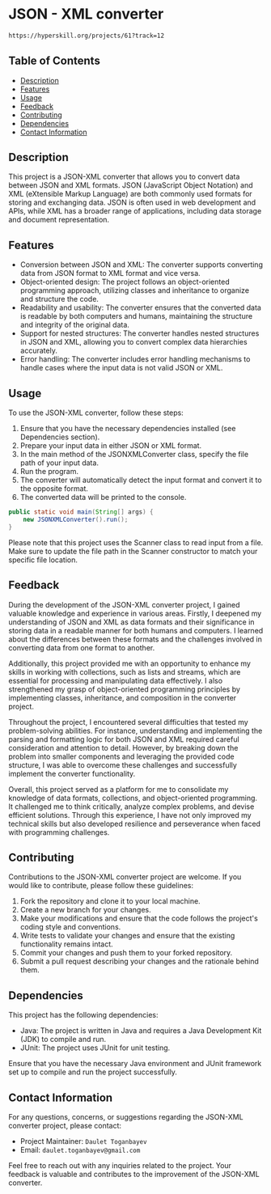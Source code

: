 # JSON - XML converter
```html
https://hyperskill.org/projects/61?track=12
```

## Table of Contents
- [Description](#description)
- [Features](#features)
- [Usage](#usage)
- [Feedback](#feedback)
- [Contributing](#contributing)
- [Dependencies](#dependencies)
- [Contact Information](#contact-information)

## Description
This project is a JSON-XML converter that allows you to convert data between JSON and XML formats. JSON (JavaScript Object Notation) and XML (eXtensible Markup Language) are both commonly used formats for storing and exchanging data. JSON is often used in web development and APIs, while XML has a broader range of applications, including data storage and document representation.

## Features
- Conversion between JSON and XML: The converter supports converting data from JSON format to XML format and vice versa.
- Object-oriented design: The project follows an object-oriented programming approach, utilizing classes and inheritance to organize and structure the code.
- Readability and usability: The converter ensures that the converted data is readable by both computers and humans, maintaining the structure and integrity of the original data.
- Support for nested structures: The converter handles nested structures in JSON and XML, allowing you to convert complex data hierarchies accurately.
- Error handling: The converter includes error handling mechanisms to handle cases where the input data is not valid JSON or XML.

## Usage
To use the JSON-XML converter, follow these steps:

1. Ensure that you have the necessary dependencies installed (see Dependencies section).
2. Prepare your input data in either JSON or XML format.
3. In the main method of the JSONXMLConverter class, specify the file path of your input data.
4. Run the program.
5. The converter will automatically detect the input format and convert it to the opposite format.
6. The converted data will be printed to the console.
```java
public static void main(String[] args) {
    new JSONXMLConverter().run();
}
```
Please note that this project uses the Scanner class to read input from a file. Make sure to update the file path in the Scanner constructor to match your specific file location.

## Feedback
During the development of the JSON-XML converter project, I gained valuable knowledge and experience in various areas. Firstly, I deepened my understanding of JSON and XML as data formats and their significance in storing data in a readable manner for both humans and computers. I learned about the differences between these formats and the challenges involved in converting data from one format to another.

Additionally, this project provided me with an opportunity to enhance my skills in working with collections, such as lists and streams, which are essential for processing and manipulating data effectively. I also strengthened my grasp of object-oriented programming principles by implementing classes, inheritance, and composition in the converter project.

Throughout the project, I encountered several difficulties that tested my problem-solving abilities. For instance, understanding and implementing the parsing and formatting logic for both JSON and XML required careful consideration and attention to detail. However, by breaking down the problem into smaller components and leveraging the provided code structure, I was able to overcome these challenges and successfully implement the converter functionality.

Overall, this project served as a platform for me to consolidate my knowledge of data formats, collections, and object-oriented programming. It challenged me to think critically, analyze complex problems, and devise efficient solutions. Through this experience, I have not only improved my technical skills but also developed resilience and perseverance when faced with programming challenges.

## Contributing
Contributions to the JSON-XML converter project are welcome. If you would like to contribute, please follow these guidelines:

1. Fork the repository and clone it to your local machine.
2. Create a new branch for your changes.
3. Make your modifications and ensure that the code follows the project's coding style and conventions.
4. Write tests to validate your changes and ensure that the existing functionality remains intact.
5. Commit your changes and push them to your forked repository.
6. Submit a pull request describing your changes and the rationale behind them.

## Dependencies
This project has the following dependencies:

- Java: The project is written in Java and requires a Java Development Kit (JDK) to compile and run.
- JUnit: The project uses JUnit for unit testing.

Ensure that you have the necessary Java environment and JUnit framework set up to compile and run the project successfully.

## Contact Information
For any questions, concerns, or suggestions regarding the JSON-XML converter project, please contact:
- Project Maintainer: ```Daulet Toganbayev```
- Email: ```daulet.toganbayev@gmail.com```

Feel free to reach out with any inquiries related to the project. Your feedback is valuable and contributes to the improvement of the JSON-XML converter.